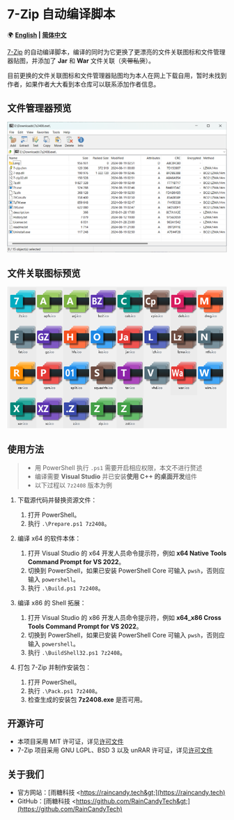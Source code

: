 ﻿# 7-Zip 自动编译脚本

🌍 **[English](README-EN.md) | [简体中文](README.md)**

[7-Zip](https://www.7-zip.org/) 的自动编译脚本，编译的同时为它更换了更漂亮的文件关联图标和文件管理器贴图，并添加了 **Jar** 和 **War** 文件关联（~~夹带私货~~）。

目前更换的文件关联图标和文件管理器贴图均为本人在网上下载自用，暂时未找到作者，如果作者大大看到本仓库可以联系添加作者信息。

## 文件管理器预览

![Preview1](Previews/Preview1.png)

## 文件关联图标预览

![Preview1](Previews/Preview2.png)

## 使用方法

> - 用 PowerShell 执行 `.ps1` 需要开启相应权限，本文不进行赘述
> - 编译需要 **Visual Studio** 并已安装**使用 C++ 的桌面开发**组件
> - 以下过程以 `7z2408` 版本为例

1. 下载源代码并替换资源文件：

    1. 打开 PowerShell。
    2. 执行 `.\Prepare.ps1 7z2408`。

2. 编译 x64 的软件本体：

    1. 打开 Visual Studio 的 x64 开发人员命令提示符，例如 **x64 Native Tools Command Prompt for VS 2022**。
    2. 切换到 PowerShell，如果已安装 PowerShell Core 可输入 `pwsh`，否则应输入 `powershell`。
    3. 执行 `.\Build.ps1 7z2408`。

3. 编译 x86 的 Shell 拓展：

    1. 打开 Visual Studio 的 x86 开发人员命令提示符，例如 **x64_x86 Cross Tools Command Prompt for VS 2022**。
    2. 切换到 PowerShell，如果已安装 PowerShell Core 可输入 `pwsh`，否则应输入 `powershell`。
    3. 执行 `.\BuildShell32.ps1 7z2408`。

4. 打包 7-Zip 并制作安装包：

    1. 打开 PowerShell。
    2. 执行 `.\Pack.ps1 7z2408`。
    3. 检查生成的安装包 **7z2408.exe** 是否可用。

## 开源许可

- 本项目采用 MIT 许可证，详见[许可文件](LICENSE.md)
- 7-Zip 项目采用 GNU LGPL、BSD 3 以及 unRAR 许可证，详见[许可文件](https://www.7-zip.org/license.txt)

## 关于我们

- 官方网站：[雨糖科技 &lt;https://raincandy.tech&gt;](https://raincandy.tech)
- GitHub：[雨糖科技 &lt;https://github.com/RainCandyTech&gt;](https://github.com/RainCandyTech)
